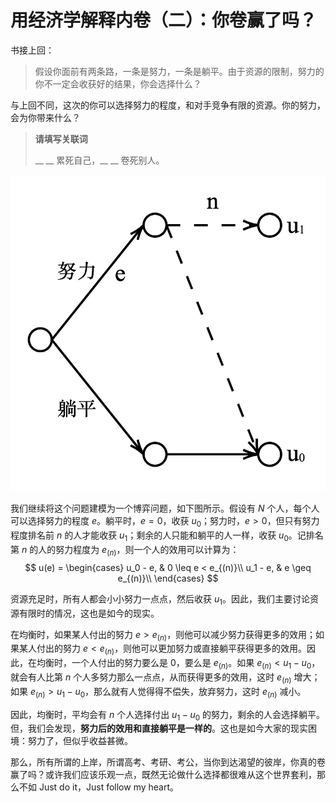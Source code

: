 # 用经济学解释内卷（二）：你卷赢了吗？

书接上回：
> 假设你面前有两条路，一条是努力，一条是躺平。由于资源的限制，努力的你不一定会收获好的结果，你会选择什么？

与上回不同，这次的你可以选择努力的程度，和对手竞争有限的资源。你的努力，会为你带来什么？

> **请填写关联词**
> 
> __ __ 累死自己，__ __ 卷死别人。

![](network.png)

我们继续将这个问题建模为一个博弈问题，如下图所示。假设有 $N$ 个人，每个人可以选择努力的程度 $e$。躺平时，$e = 0$，收获 $u_0$；努力时，$e > 0$，但只有努力程度排名前 $n$ 的人才能收获 $u_1$；剩余的人只能和躺平的人一样，收获 $u_0$。记排名第 $n$ 的人的努力程度为 $e_{(n)}$，则一个人的效用可以计算为：
$$
  u(e) = \begin{cases}
    u_0 - e,  & 0 \leq e < e_{(n)}\\
    u_1 - e,  & e \geq e_{(n)}\\
  \end{cases}
$$

资源充足时，所有人都会小小努力一点点，然后收获 $u_1$。因此，我们主要讨论资源有限时的情况，这也是如今的现实。

在均衡时，如果某人付出的努力 $e > e_{(n)}$，则他可以减少努力获得更多的效用；如果某人付出的努力 $e < e_{(n)}$，则他可以更加努力或直接躺平获得更多的效用。因此，在均衡时，一个人付出的努力要么是 $0$，要么是 $e_{(n)}$。如果 $e_{(n)} < u_1 - u_0$，就会有人比第 $n$ 个人多努力那么一点点，从而获得更多的效用，这时 $e_{(n)}$ 增大；如果 $e_{(n)} > u_1 - u_0$，那么就有人觉得得不偿失，放弃努力，这时 $e_{(n)}$ 减小。

因此，均衡时，平均会有 $n$ 个人选择付出 $u_1 - u_0$ 的努力，剩余的人会选择躺平。但，我们会发现，**努力后的效用和直接躺平是一样的**。这也是如今大家的现实困境：努力了，但似乎收益甚微。

那么，所有所谓的上岸，所谓高考、考研、考公，当你到达渴望的彼岸，你真的卷赢了吗？或许我们应该乐观一点，既然无论做什么选择都很难从这个世界套利，那么不如 Just do it，Just follow my heart。
